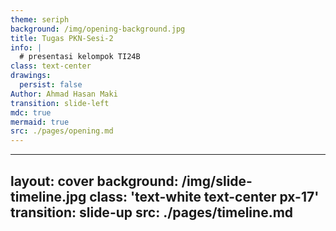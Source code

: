 ```yaml
---
theme: seriph
background: /img/opening-background.jpg
title: Tugas PKN-Sesi-2
info: |
  # presentasi kelompok TI24B
class: text-center
drawings:
  persist: false
Author: Ahmad Hasan Maki
transition: slide-left
mdc: true
mermaid: true
src: ./pages/opening.md
---
```


---
layout: cover
background: /img/slide-timeline.jpg
class: 'text-white text-center px-17'
transition: slide-up
src: ./pages/timeline.md
---



